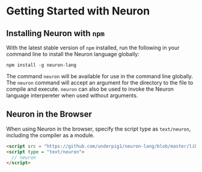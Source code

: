 # Getting Started with Neuron
## Installing Neuron with `npm`
With the latest stable version of `npm` installed, run the following in your command line to install the Neuron language globally:
```
npm install -g neuron-lang
```
The command `neuron` will be available for use in the command line globally. The `neuron` command will accept an argument for the directory to the file to compile and execute. `neuron` can also be used to invoke the Neuron language interpereter when used without arguments.
## Neuron in the Browser
When using Neuron in the browser, specify the script type as `text/neuron`, including the compiler as a module.
```html
<script src = "https://github.com/underpig1/neuron-lang/blob/master/lib/browser/browser.mjs" type = "module"></script>
<script type = "text/neuron">
  // neuron
</script>
```
